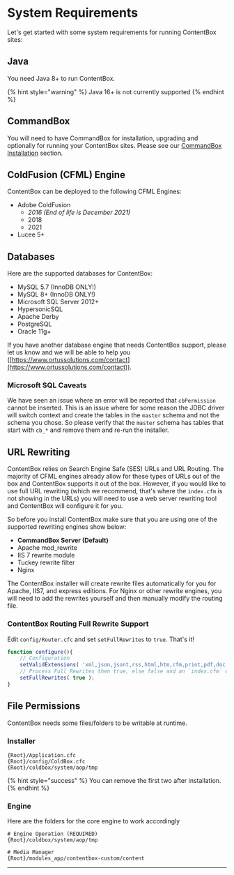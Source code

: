 # System Requirements

Let's get started with some system requirements for running ContentBox sites:

## Java

You need Java 8+ to run ContentBox.

{% hint style="warning" %}
Java 16+ is not currently supported
{% endhint %}

## CommandBox

You will need  to have CommandBox for installation, upgrading and optionally for running your ContentBox sites. Please see our [CommandBox Installation](commandbox-installation.md) section.

## ColdFusion (CFML) Engine

ContentBox can be deployed to the following CFML Engines:

* Adobe ColdFusion
  * _2016 (End of life is December 2021)_
  * 2018
  * 2021
* Lucee 5+

## Databases

Here are the supported databases for ContentBox:

* MySQL 5.7 (InnoDB ONLY!)
* MySQL 8+ (InnoDB ONLY!)
* Microsoft SQL Server 2012+
* HypersonicSQL
* Apache Derby
* PostgreSQL
* Oracle 11g+

If you have another database engine that needs ContentBox support, please let us know and we will be able to help you ([https://www.ortussolutions.com/contact](https://www.ortussolutions.com/contact)).

### Microsoft SQL Caveats

We have seen an issue where an error will be reported that `cbPermission` cannot be inserted. This is an issue where for some reason the JDBC driver will switch context and create the tables in the `master` schema and not the schema you chose. So please verify that the `master` schema has tables that start with `cb_*` and remove them and re-run the installer.

## URL Rewriting

ContentBox relies on Search Engine Safe (SES) URLs and URL Routing. The majority of CFML engines already allow for these types of URLs out of the box and ContentBox supports it out of the box. However, if you would like to use full URL rewriting (which we recommend, that's where the `index.cfm` is not showing in the URLs) you will need to use a web server rewriting tool and ContentBox will configure it for you.&#x20;

So before you install ContentBox make sure that you are using one of the supported rewriting engines show below:

* **CommandBox Server (Default)**
* Apache mod\_rewrite
* IIS 7 rewrite module
* Tuckey rewrite filter
* Nginx

The ContentBox installer will create rewrite files automatically for you for Apache, IIS7, and express editions. For Nginx or other rewrite engines, you will need to add the rewrites yourself and then manually modify the routing file.

### ContentBox Routing Full Rewrite Support

Edit `config/Router.cfc` and set `setFullRewrites` to `true`. That's it!

```javascript
function configure(){
    // Configuration
    setValidExtensions( 'xml,json,jsont,rss,html,htm,cfm,print,pdf,doc,txt' );
    // Process Full Rewrites then true, else false and an `index.cfm` will always be included in URLs
    setFullRewrites( true );
}
```

## File Permissions

ContentBox needs some files/folders to be writable at runtime.

### Installer

```
{Root}/Application.cfc
{Root}/config/ColdBox.cfc
{Root}/coldbox/system/aop/tmp
```

{% hint style="success" %}
You can remove the first two after installation.
{% endhint %}

### Engine

Here are the folders for the core engine to work accordingly

```
# Engine Operation (REQUIRED)
{Root}/coldbox/system/aop/tmp

# Media Manager
{Root}/modules_app/contentbox-custom/content
```

****
